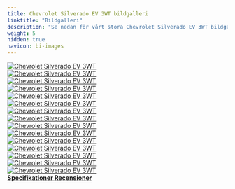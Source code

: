 ```yaml
---
title: Chevrolet Silverado EV 3WT bildgalleri
linktitle: "Bildgalleri"
description: "Se nedan för vårt stora Chevrolet Silverado EV 3WT bildgalleri. Klicka på bilderna för högupplösta versioner."
weight: 5
hidden: true
navicon: bi-images
---
```

<!-- markdownlint-disable MD033 -->
<div class="row" id ="my-gallery">
	<div class="pswp-grid-item col-6 col-md-4">
		<a href="https://media.evkx.net/multimedia/models/chevrolet/silverado_ev/silverado_ev_3wt/charging_1.jpg"
data-pswp-src="https://media.evkx.net/multimedia/models/chevrolet/silverado_ev/silverado_ev_3wt/charging_1.jpg"
data-pswp-width="3000"
data-pswp-height="2000" 
target="_blank">
			<img src="https://media.evkx.net/multimedia/models/chevrolet/silverado_ev/silverado_ev_3wt/charging_1_xst.jpg" alt="Chevrolet Silverado EV 3WT" class="img-fluid " />
		</a>
	</div>
	<div class="pswp-grid-item col-6 col-md-4">
		<a href="https://media.evkx.net/multimedia/models/chevrolet/silverado_ev/silverado_ev_3wt/exterior_1.jpg"
data-pswp-src="https://media.evkx.net/multimedia/models/chevrolet/silverado_ev/silverado_ev_3wt/exterior_1.jpg"
data-pswp-width="3000"
data-pswp-height="2000" 
target="_blank">
			<img src="https://media.evkx.net/multimedia/models/chevrolet/silverado_ev/silverado_ev_3wt/exterior_1_xst.jpg" alt="Chevrolet Silverado EV 3WT" class="img-fluid " />
		</a>
	</div>
	<div class="pswp-grid-item col-6 col-md-4">
		<a href="https://media.evkx.net/multimedia/models/chevrolet/silverado_ev/silverado_ev_3wt/exterior_2.jpg"
data-pswp-src="https://media.evkx.net/multimedia/models/chevrolet/silverado_ev/silverado_ev_3wt/exterior_2.jpg"
data-pswp-width="3000"
data-pswp-height="2000" 
target="_blank">
			<img src="https://media.evkx.net/multimedia/models/chevrolet/silverado_ev/silverado_ev_3wt/exterior_2_xst.jpg" alt="Chevrolet Silverado EV 3WT" class="img-fluid " />
		</a>
	</div>
	<div class="pswp-grid-item col-6 col-md-4">
		<a href="https://media.evkx.net/multimedia/models/chevrolet/silverado_ev/silverado_ev_3wt/exterior_3.jpg"
data-pswp-src="https://media.evkx.net/multimedia/models/chevrolet/silverado_ev/silverado_ev_3wt/exterior_3.jpg"
data-pswp-width="3000"
data-pswp-height="2000" 
target="_blank">
			<img src="https://media.evkx.net/multimedia/models/chevrolet/silverado_ev/silverado_ev_3wt/exterior_3_xst.jpg" alt="Chevrolet Silverado EV 3WT" class="img-fluid " />
		</a>
	</div>
	<div class="pswp-grid-item col-6 col-md-4">
		<a href="https://media.evkx.net/multimedia/models/chevrolet/silverado_ev/silverado_ev_3wt/frontseats_1.jpg"
data-pswp-src="https://media.evkx.net/multimedia/models/chevrolet/silverado_ev/silverado_ev_3wt/frontseats_1.jpg"
data-pswp-width="3000"
data-pswp-height="2002" 
target="_blank">
			<img src="https://media.evkx.net/multimedia/models/chevrolet/silverado_ev/silverado_ev_3wt/frontseats_1_xst.jpg" alt="Chevrolet Silverado EV 3WT" class="img-fluid " />
		</a>
	</div>
	<div class="pswp-grid-item col-6 col-md-4">
		<a href="https://media.evkx.net/multimedia/models/chevrolet/silverado_ev/silverado_ev_3wt/frunk_1.jpg"
data-pswp-src="https://media.evkx.net/multimedia/models/chevrolet/silverado_ev/silverado_ev_3wt/frunk_1.jpg"
data-pswp-width="3000"
data-pswp-height="2249" 
target="_blank">
			<img src="https://media.evkx.net/multimedia/models/chevrolet/silverado_ev/silverado_ev_3wt/frunk_1_xst.jpg" alt="Chevrolet Silverado EV 3WT" class="img-fluid " />
		</a>
	</div>
	<div class="pswp-grid-item col-6 col-md-4">
		<a href="https://media.evkx.net/multimedia/models/chevrolet/silverado_ev/silverado_ev_3wt/interior_1.jpg"
data-pswp-src="https://media.evkx.net/multimedia/models/chevrolet/silverado_ev/silverado_ev_3wt/interior_1.jpg"
data-pswp-width="3000"
data-pswp-height="2001" 
target="_blank">
			<img src="https://media.evkx.net/multimedia/models/chevrolet/silverado_ev/silverado_ev_3wt/interior_1_xst.jpg" alt="Chevrolet Silverado EV 3WT" class="img-fluid " />
		</a>
	</div>
	<div class="pswp-grid-item col-6 col-md-4">
		<a href="https://media.evkx.net/multimedia/models/chevrolet/silverado_ev/silverado_ev_3wt/interior_2.jpg"
data-pswp-src="https://media.evkx.net/multimedia/models/chevrolet/silverado_ev/silverado_ev_3wt/interior_2.jpg"
data-pswp-width="3000"
data-pswp-height="2001" 
target="_blank">
			<img src="https://media.evkx.net/multimedia/models/chevrolet/silverado_ev/silverado_ev_3wt/interior_2_xst.jpg" alt="Chevrolet Silverado EV 3WT" class="img-fluid " />
		</a>
	</div>
	<div class="pswp-grid-item col-6 col-md-4">
		<a href="https://media.evkx.net/multimedia/models/chevrolet/silverado_ev/silverado_ev_3wt/main_1.jpg"
data-pswp-src="https://media.evkx.net/multimedia/models/chevrolet/silverado_ev/silverado_ev_3wt/main_1.jpg"
data-pswp-width="3000"
data-pswp-height="2000" 
target="_blank">
			<img src="https://media.evkx.net/multimedia/models/chevrolet/silverado_ev/silverado_ev_3wt/main_1_xst.jpg" alt="Chevrolet Silverado EV 3WT" class="img-fluid " />
		</a>
	</div>
	<div class="pswp-grid-item col-6 col-md-4">
		<a href="https://media.evkx.net/multimedia/models/chevrolet/silverado_ev/silverado_ev_3wt/screens_1.jpg"
data-pswp-src="https://media.evkx.net/multimedia/models/chevrolet/silverado_ev/silverado_ev_3wt/screens_1.jpg"
data-pswp-width="3000"
data-pswp-height="2000" 
target="_blank">
			<img src="https://media.evkx.net/multimedia/models/chevrolet/silverado_ev/silverado_ev_3wt/screens_1_xst.jpg" alt="Chevrolet Silverado EV 3WT" class="img-fluid " />
		</a>
	</div>
	<div class="pswp-grid-item col-6 col-md-4">
		<a href="https://media.evkx.net/multimedia/models/chevrolet/silverado_ev/silverado_ev_3wt/secondrowseats_1.jpg"
data-pswp-src="https://media.evkx.net/multimedia/models/chevrolet/silverado_ev/silverado_ev_3wt/secondrowseats_1.jpg"
data-pswp-width="3000"
data-pswp-height="2000" 
target="_blank">
			<img src="https://media.evkx.net/multimedia/models/chevrolet/silverado_ev/silverado_ev_3wt/secondrowseats_1_xst.jpg" alt="Chevrolet Silverado EV 3WT" class="img-fluid " />
		</a>
	</div>
	<div class="pswp-grid-item col-6 col-md-4">
		<a href="https://media.evkx.net/multimedia/models/chevrolet/silverado_ev/silverado_ev_3wt/trailer_1.jpg"
data-pswp-src="https://media.evkx.net/multimedia/models/chevrolet/silverado_ev/silverado_ev_3wt/trailer_1.jpg"
data-pswp-width="3000"
data-pswp-height="2000" 
target="_blank">
			<img src="https://media.evkx.net/multimedia/models/chevrolet/silverado_ev/silverado_ev_3wt/trailer_1_xst.jpg" alt="Chevrolet Silverado EV 3WT" class="img-fluid " />
		</a>
	</div>
	<div class="pswp-grid-item col-6 col-md-4">
		<a href="https://media.evkx.net/multimedia/models/chevrolet/silverado_ev/silverado_ev_3wt/trailer_2.jpg"
data-pswp-src="https://media.evkx.net/multimedia/models/chevrolet/silverado_ev/silverado_ev_3wt/trailer_2.jpg"
data-pswp-width="3000"
data-pswp-height="1999" 
target="_blank">
			<img src="https://media.evkx.net/multimedia/models/chevrolet/silverado_ev/silverado_ev_3wt/trailer_2_xst.jpg" alt="Chevrolet Silverado EV 3WT" class="img-fluid " />
		</a>
	</div>
	<div class="pswp-grid-item col-6 col-md-4">
		<a href="https://media.evkx.net/multimedia/models/chevrolet/silverado_ev/silverado_ev_3wt/trunk_1.jpg"
data-pswp-src="https://media.evkx.net/multimedia/models/chevrolet/silverado_ev/silverado_ev_3wt/trunk_1.jpg"
data-pswp-width="3000"
data-pswp-height="2000" 
target="_blank">
			<img src="https://media.evkx.net/multimedia/models/chevrolet/silverado_ev/silverado_ev_3wt/trunk_1_xst.jpg" alt="Chevrolet Silverado EV 3WT" class="img-fluid " />
		</a>
	</div>
	<div class="pswp-grid-item col-6 col-md-4">
		<a href="https://media.evkx.net/multimedia/models/chevrolet/silverado_ev/silverado_ev_3wt/v2l_1.jpg"
data-pswp-src="https://media.evkx.net/multimedia/models/chevrolet/silverado_ev/silverado_ev_3wt/v2l_1.jpg"
data-pswp-width="3000"
data-pswp-height="2000" 
target="_blank">
			<img src="https://media.evkx.net/multimedia/models/chevrolet/silverado_ev/silverado_ev_3wt/v2l_1_xst.jpg" alt="Chevrolet Silverado EV 3WT" class="img-fluid " />
		</a>
	</div>
</div>
<script type="module">
  import PhotoSwipeLightbox from '/js/photoswipe-lightbox.esm.js';
    const lightbox = new PhotoSwipeLightbox({
       gallery: '#my-gallery',
        children: 'a',
        pswpModule: () => import('/js/photoswipe.esm.js')
    });
lightbox.init();
</script>
<div class="mt-3 mb-3">
<a href="../specifications/" class="text-decoration-none text-black">
<strong><i class="bi-arrow-left"></i> Specifikationer </strong>
</a>
<a href="../reviews/" class="text-decoration-none text-black float-end">
<strong>Recensioner <i class="bi-arrow-right"></i></strong>
</a>
</div>
